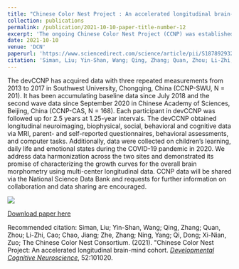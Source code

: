 ```yaml
---
title: "Chinese Color Nest Project : An accelerated longitudinal brain-mind cohort"
collection: publications
permalink: /publication/2021-10-10-paper-title-number-12
excerpt: 'The ongoing Chinese Color Nest Project (CCNP) was established to create normative charts for brain structure and function across the human lifespan, and link age-related changes in brain imaging measures to psychological assessments of behavior, cognition, and emotion using an accelerated longitudinal design. In the initial stage, CCNP aims to recruit 1520 healthy individuals (6–90 years), which comprises three phases: developing (devCCNP: 6–18 years, N = 480), maturing (matCCNP: 20–60 years, N = 560) and aging (ageCCNP: 60–84 years, N = 480). In this paper, we present an overview of the devCCNP, including study design, participants, data collection and preliminary findings.'
date: 2021-10-10
venue: 'DCN'
paperurl: 'https://www.sciencedirect.com/science/article/pii/S1878929321001109?via%3Dihub'
citation: 'Siman, Liu; Yin-Shan, Wang; Qing, Zhang; Quan, Zhou; Li-Zhi, Cao; Chao, Jiang; Zhe, Zhang; Ning, Yang; Qi, Dong; Xi-Nian, Zuo; The Chinese Color Nest Consortium. (2021). &quot;Chinese Color Nest Project: An accelerated longitudinal brain-mind cohort.&quot; <i>Developmental Cognitive Neuroscience</i>, 52:101020.'
---
```

The devCCNP has acquired data with three repeated measurements from 2013 to 2017 in Southwest University, Chongqing, China (CCNP-SWU, N = 201). It has been accumulating baseline data since July 2018 and the second wave data since September 2020 in Chinese Academy of Sciences, Beijing, China (CCNP-CAS, N = 168). Each participant in devCCNP was followed up for 2.5 years at 1.25-year intervals. The devCCNP obtained longitudinal neuroimaging, biophysical, social, behavioral and cognitive data via MRI, parent- and self-reported questionnaires, behavioral assessments, and computer tasks. Additionally, data were collected on children’s learning, daily life and emotional states during the COVID-19 pandemic in 2020. We address data harmonization across the two sites and demonstrated its promise of characterizing the growth curves for the overall brain morphometry using multi-center longitudinal data. CCNP data will be shared via the National Science Data Bank and requests for further information on collaboration and data sharing are encouraged.

<img src='https://ars.els-cdn.com/content/image/1-s2.0-S1878929321001109-gr1.jpg' align="middle"><br/>

[Download paper here](https://www.sciencedirect.com/science/article/pii/S1878929321001109/pdfft?md5=e548a0127c3d40efb217402f172c71a9&pid=1-s2.0-S1878929321001109-main.pdf)

Recommended citation: Siman, Liu; Yin-Shan, Wang; Qing, Zhang; Quan, Zhou; Li-Zhi, Cao; Chao, Jiang; Zhe, Zhang; Ning, Yang; Qi, Dong; Xi-Nian, Zuo; The Chinese Color Nest Consortium. (2021). &quot;Chinese Color Nest Project: An accelerated longitudinal brain-mind cohort. [<i>Developmental Cognitive Neuroscience</i>](https://www.sciencedirect.com/journal/developmental-cognitive-neuroscience), 52:101020.

